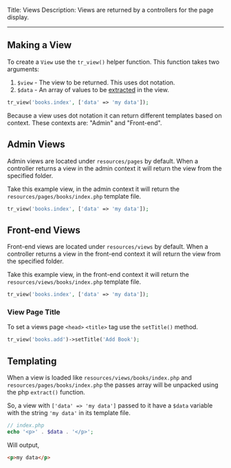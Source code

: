 Title: Views
Description: Views are returned by a controllers for the page display. 

---

## Making a View

To create a `View` use the `tr_view()` helper function. This function takes two arguments:

1. `$view` - The view to be returned. This uses dot notation.
2. `$data` - An array of values to be [extracted](http://php.net/manual/en/function.extract.php) in the view. 

```php
tr_view('books.index', ['data' => 'my data']);
```

Because a view uses dot notation it can return different templates based on context. These contexts are: "Admin" and "Front-end".

## Admin Views

Admin views are located under `resources/pages` by default. When a controller returns a view in the admin context it will return the view from the specified folder.

Take this example view, in the admin context it will return the `resources/pages/books/index.php` template file.

```php
tr_view('books.index', ['data' => 'my data']);
```

## Front-end Views

Front-end views are located under `resources/views` by default. When a controller returns a view in the front-end context it will return the view from the specified folder.

Take this example view, in the front-end context it will return the `resources/views/books/index.php` template file.

```php
tr_view('books.index', ['data' => 'my data']);
```

### View Page Title

To set a views page `<head>` `<title>` tag use the `setTitle()` method.

```php
tr_view('books.add')->setTitle('Add Book');
```

## Templating

When a view is loaded like `resources/views/books/index.php` and `resources/pages/books/index.php` the passes array will be unpacked using the php `extract()` function.

So, a view with `['data' => 'my data']` passed to it have a `$data` variable with the string `'my data'` in its template file.

```php
// index.php
echo '<p>' . $data . '</p>';
```

Will output,

```html
<p>my data</p>
```

  